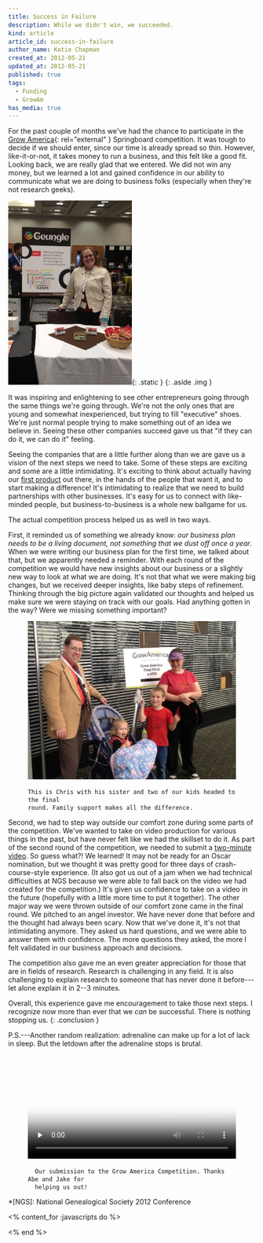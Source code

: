 ```yaml
---
title: Success in Failure
description: While we didn't win, we succeeded.
kind: article
article_id: success-in-failure
author_name: Katie Chapman
created_at: 2012-05-21
updated_at: 2012-05-21
published: true
tags:
  - Funding
  - GrowAm
has_media: true
---
```


For the past couple of months we've had the chance to participate in the [Grow
America](http://web.archive.org/web/20120621062316/http://www.growam.com/){:
rel="external" } Springboard competition.  It was tough to decide if we should
enter, since our time is already spread so thin. However, like-it-or-not, it
takes money to run a business, and this felt like a good fit. Looking back, we
are really glad that we entered. We did not win any money, but we learned a lot
and gained confidence in our ability to communicate what we are doing to
business folks (especially when they're not research geeks).

<!--MORE-->

![Katie at our half-table during the Grow America competition](growam2012-katie.jpg){: .static }
{: .aside .img }

It was inspiring and enlightening to see other entrepreneurs going through the
same things we're going through. We're not the only ones that are young and
somewhat inexperienced, but trying to fill "executive" shoes. We're just normal
people trying to make something out of an idea we believe in. Seeing these
other companies succeed gave us that "if they can do it, we can do it" feeling.

Seeing the companies that are a little further along than we are gave us a
vision of the next steps we need to take. Some of these steps are exciting and
some are a little intimidating. It's exciting to think about actually having
our [first product](/products#geungle) out there, in the hands of the people
that want it, and to start making a difference! It's intimidating to realize
that we need to build partnerships with other businesses. It's easy for us to
connect with like-minded people, but business-to-business is a whole new
ballgame for us.

The actual competition process helped us as well in two ways.

First, it reminded us of something we already know: *our business plan needs to
be a living document, not something that we dust off once a year*. When we were
writing our business plan for the first time, we talked about that, but we
apparently needed a reminder. With each round of the competition we would have
new insights about our business or a slightly new way to look at what we are
doing. It's not that what we were making big changes, but we received deeper
insights, like baby steps of refinement. Thinking through the big picture again
validated our thoughts and helped us make sure we were staying on track with
our goals. Had anything gotten in the way? Were we missing something important?

<figure class="img">
  <img class="static" alt="Chris, two kids, and a sister on the way to the final round" src="growam2012-chrisandothers.jpg" />
  <figcaption class="small">

    This is Chris with his sister and two of our kids headed to the final
    round. Family support makes all the difference.

  </figcaption>
</figure>

Second, we had to step way outside our comfort zone during some parts of the
competition. We've wanted to take on video production for various things in the
past, but have never felt like we had the skillset to do it. As part of the
second round of the competition, we needed to submit a [two-minute video](#growam-video).
So guess what?! We learned! It may not be ready for an Oscar nomination, but we
thought it was pretty good for three days of crash-course-style experience. (It
also got us out of a jam when we had technical difficulties at NGS because we
were able to fall back on the video we had created for the competition.) It's
given us confidence to take on a video in the future (hopefully with a little
more time to put it together). The other major way we were thrown outside of
our comfort zone came in the final round.  We pitched to an angel investor. We
have never done that before and the thought had always been scary. Now that
we've done it, it's not that intimidating anymore. They asked us hard
questions, and we were able to answer them with confidence. The more questions
they asked, the more I felt validated in our business approach and decisions.

The competition also gave me an even greater appreciation for those that are in
fields of research. Research is challenging in any field. It is also
challenging to explain research to someone that has never done it before---let
alone explain it in <span class="oldstyle">2--3</span> minutes.

Overall, this experience gave me encouragement to take those next steps. I
recognize now more than ever that we *can* be successful. There is nothing
stopping us.
{: .conclusion }

P.S.---Another random realization: adrenaline can make up for a lot of lack in
sleep. But the letdown after the adrenaline stops is brutal.

<figure id="growam-video">
  <div class="simple">
    <video style="width:100%;height:100%;" poster="growam2012.jpg" controls="controls" preload="none">
      <source type="video/mp4" src="growam2012_mp4.mp4" />
      <source type="video/webm" src="growam2012_webm.webm" />
      <source type="video/ogg" src="growam2012_ogv.ogv" />
    </video>
  </div>
  <figcaption class="small">

      Our submission to the Grow America Competition. Thanks Abe and Jake for
      helping us out!

  </figcaption>
</figure>


*[NGS]: National Genealogical Society 2012 Conference

<% content_for :javascripts do %>
<script>
  $('document').ready(function() {
    $('video').mediaelementplayer();
  });
</script>
<% end %>
